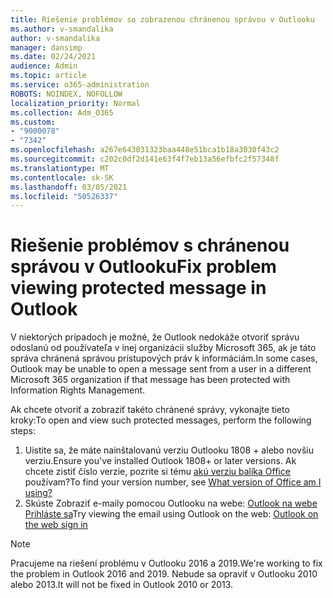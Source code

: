 ```yaml
---
title: Riešenie problémov so zobrazenou chránenou správou v Outlooku
ms.author: v-smandalika
author: v-smandalika
manager: dansimp
ms.date: 02/24/2021
audience: Admin
ms.topic: article
ms.service: o365-administration
ROBOTS: NOINDEX, NOFOLLOW
localization_priority: Normal
ms.collection: Adm_O365
ms.custom:
- "9000078"
- "7342"
ms.openlocfilehash: a267e643031323baa448e51bca1b18a3030f43c2
ms.sourcegitcommit: c202c0df2d141e63f4f7eb13a56efbfc2f57348f
ms.translationtype: MT
ms.contentlocale: sk-SK
ms.lasthandoff: 03/05/2021
ms.locfileid: "50526337"
---
```

# <a name="fix-problem-viewing-protected-message-in-outlook"></a><span data-ttu-id="d9862-102">Riešenie problémov s chránenou správou v Outlooku</span><span class="sxs-lookup"><span data-stu-id="d9862-102">Fix problem viewing protected message in Outlook</span></span>

<span data-ttu-id="d9862-103">V niektorých prípadoch je možné, že Outlook nedokáže otvoriť správu odoslanú od používateľa v inej organizácii služby Microsoft 365, ak je táto správa chránená správou prístupových práv k informáciám.</span><span class="sxs-lookup"><span data-stu-id="d9862-103">In some cases, Outlook may be unable to open a message sent from a user in a different Microsoft 365 organization if that message has been protected with Information Rights Management.</span></span>

<span data-ttu-id="d9862-104">Ak chcete otvoriť a zobraziť takéto chránené správy, vykonajte tieto kroky:</span><span class="sxs-lookup"><span data-stu-id="d9862-104">To open and view such protected messages, perform the following steps:</span></span>

1. <span data-ttu-id="d9862-105">Uistite sa, že máte nainštalovanú verziu Outlooku 1808 + alebo novšiu verziu.</span><span class="sxs-lookup"><span data-stu-id="d9862-105">Ensure you've installed Outlook 1808+ or later versions.</span></span> <span data-ttu-id="d9862-106">Ak chcete zistiť číslo verzie, pozrite si tému [akú verziu balíka Office](https://support.microsoft.com/office/about-office-what-version-of-office-am-i-using-932788b8-a3ce-44bf-bb09-e334518b8b19) používam?</span><span class="sxs-lookup"><span data-stu-id="d9862-106">To find your version number, see [What version of Office am I using?](https://support.microsoft.com/office/about-office-what-version-of-office-am-i-using-932788b8-a3ce-44bf-bb09-e334518b8b19)</span></span>
2. <span data-ttu-id="d9862-107">Skúste Zobraziť e-maily pomocou Outlooku na webe: [Outlook na webe Prihláste sa](https://outlook.office365.com/mail/inbox)</span><span class="sxs-lookup"><span data-stu-id="d9862-107">Try viewing the email using Outlook on the web: [Outlook on the web sign in](https://outlook.office365.com/mail/inbox)</span></span>

> [!NOTE]
> <span data-ttu-id="d9862-108">Pracujeme na riešení problému v Outlooku 2016 a 2019.</span><span class="sxs-lookup"><span data-stu-id="d9862-108">We're working to fix the problem in Outlook 2016 and 2019.</span></span> <span data-ttu-id="d9862-109">Nebude sa opraviť v Outlooku 2010 alebo 2013.</span><span class="sxs-lookup"><span data-stu-id="d9862-109">It will not be fixed in Outlook 2010 or 2013.</span></span>
